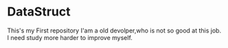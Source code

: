 # DataStruct
This's my First repository
I'am a old devolper,who is not so good at this job. I need study more harder to improve myself.
